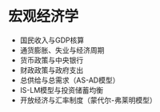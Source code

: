 # 宏观经济学

* 国民收入与GDP核算
* 通货膨胀、失业与经济周期
* 货币政策与中央银行
* 财政政策与政府支出
* 总供给与总需求（AS-AD模型）
* IS-LM模型与投资储蓄均衡
* 开放经济与汇率制度（蒙代尔-弗莱明模型）
